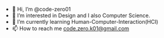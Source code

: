 - 👋 Hi, I’m @code-zero01
- 👀 I’m interested in Design and I also Computer Science.
- 🌱 I’m currently learning Human-Computer-Interaction(HCI)
- 📫 How to reach me code.zero.k01@gmail.com 

<!---
code-zero01/code-zero01 is a ✨ special ✨ repository because its `README.md` (this file) appears on your GitHub profile.
You can click the Preview link to take a look at your changes.
--->
